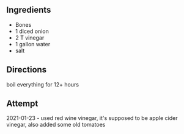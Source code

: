 ## Ingredients
* Bones
* 1 diced onion
* 2 T vinegar
* 1 gallon water
* salt

## Directions
boil everything for 12+ hours

## Attempt
2021-01-23 - used red wine vinegar, it's supposed to be apple cider vinegar, also added some old tomatoes
